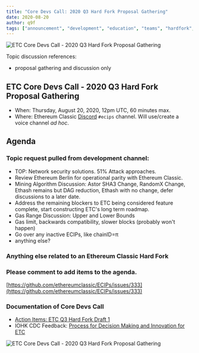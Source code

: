 ```yaml
---
title: "Core Devs Call: 2020 Q3 Hard Fork Proposal Gathering"
date: 2020-08-20
author: q9f
tags: ["announcement", "development", "education", "teams", "hardfork", "media"]
---
```


![ETC Core Devs Call - 2020 Q3 Hard Fork Proposal Gathering](./ethereum_classic_ecip_wallpaper.png)

Topic discussion references:
* proposal gathering and discussion only

## ETC Core Devs Call - 2020 Q3 Hard Fork Proposal Gathering

* When: Thursday, August 20, 2020, 12pm UTC, 60 minutes max.
* Where: Ethereum Classic [Discord](https://discord.gg/hQs894U) `#ecips` channel. Will use/create a voice channel *ad hoc*.

## Agenda

### Topic request pulled from development channel:

* TOP: Network security solutions. 51% Attack approaches.
* Review Ethereum Berlin for operational parity with Ethereum Classic.
* Mining Algorithm Discussion: Astor SHA3 Change, RandomX Change, Ethash remains but DAG reduction, Ethash with no change, defer discussions to a later date.
* Address the remaining blockers to ETC being considered feature complete, start constructing ETC's long term roadmap.
* Gas Range Discussion: Upper and Lower Bounds
* Gas limit, backwards compatibility, slower blocks (probably won't happen)
* Go over any inactive ECIPs, like chainID=π
* anything else?

### Anything else related to an Ethereum Classic Hard Fork

### Please comment to add items to the agenda.

[https://github.com/ethereumclassic/ECIPs/issues/333](https://github.com/ethereumclassic/ECIPs/issues/333)

### Documentation of Core Devs Call

* [Action Items: ETC Q3 Hard Fork Draft 1](https://docs.google.com/document/d/1f0a0sqb0OW3n4ki6nM3q9hvJ91HeZoj9Rpjp2fDCZIQ)
* IOHK CDC Feedback: [Process for Decision Making and Innovation for ETC](https://www.youtube.com/watch?v=F0lR_u7BVho)

![ETC Core Devs Call - 2020 Q3 Hard Fork Proposal Gathering](./hardfork_etc.png)
